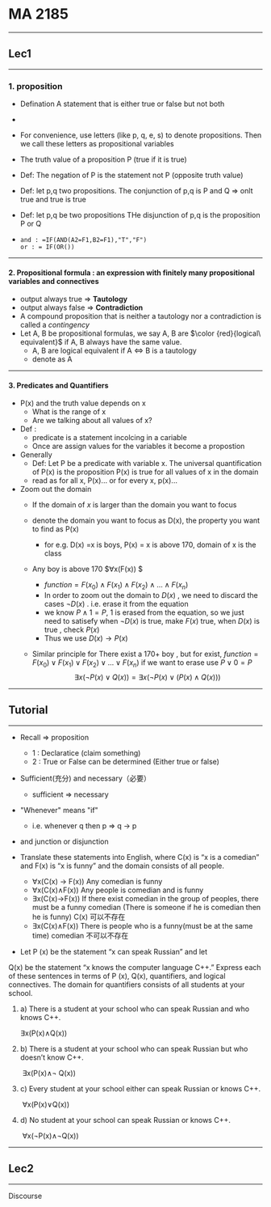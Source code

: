 # MA 2185

---------

## Lec1

-------

### 1. proposition

* Defination A statement that is either true or false but not both

* 

  * For convenience, use letters (like p, q, e, s) to denote propositions. Then we call these letters as propositional variables
  * The truth value of a proposition P (true if it is true)

* Def: The negation of P is the statement  not P (opposite truth value)

* Def: let p,q two propositions. The conjunction of p,q is P and Q => onlt true and true is true

* Def: let p,q be two propositions THe disjunction of p,q is the proposition P or Q 

* ```
  and : =IF(AND(A2=F1,B2=F1),"T","F")
  or : = IF(OR())
  ```

  

-------------

#### 2. Propositional formula : an expression with finitely many propositional variables and connectives

* output always true => **Tautology**
* output always false => **Contradiction**
* A compound proposition that is neither a tautology nor a contradiction is called a *contingency*
* Let A, B be propositional formulas, we say A, B are $\color {red}{logical\ equivalent}$ if A, B always have the same value.
  * A, B are logical equivalent if A $\iff$ B is a tautology
  * denote as A

-------------

#### 3. Predicates and Quantifiers

* P(x) and the truth value depends on x
  * What is the range of x
  * Are we talking about all values of x?
* Def : 
  * predicate is a statement incolcing in a cariable
  * Once are assign values for the variables it become a propostion
* Generally
  * Def: Let P be a predicate with variable x. The universal quantification of P(x) is the proposition P(x) is true for all values of x in the domain
  * read as for all x, P(x)...  or for every x, p(x)...
* Zoom out the domain
  - If the domain of $x​$ is larger than the domain you want to focus

  - denote the domain you want to focus as D(x), the property you want to find as P(x)
    - for e.g. D(x) =x is boys, P(x) = x is above 170, domain of x is the class

  - Any boy is above 170 $∀x(F(x)) $ 
    - $function = F(x_0)∧F(x_1)∧F(x_2)∧...∧F(x_n)$ 
    - In order to zoom out the domain to $D(x)$ , we need to discard the cases $¬D(x)$ . i.e.  erase it from the equation 
    - we know $P∧1=P​$ , 1 is erased from the equation, so we just need to satisefy when $¬D(x)​$ is true, make $F(x)​$ true, when $D(x)​$ is true , check $P(x)​$ 
    - Thus we use $D(x)→P(x)$ 

  - Similar principle for There exist a 170+ boy , but for exist, $function = F(x_0)∨F(x_1)∨F(x_2)∨...∨F(x_n)$  if we want to erase use $P∨0=P$  
    $$
    ∃x(¬P(x)∨ Q(x)) = ∃x(¬P(x)∨ (P(x)∧Q(x)))
    $$
    

------------

## Tutorial

-----------

* Recall => proposition
  * 1 : Declaratice (claim something)
  * 2 : True or False can be determined (Either true or false)

* Sufficient(充分) and necessary（必要）
  * sufficient  =>  necessary

* "Whenever" means "if"
  * i.e. whenever q then p => q -> p

* and junction or disjunction

* Translate these statements into English, where C(x) is “x is a comedian” and F(x) is “x is funny” and the domain consists of all people.  

  * ∀x(C(x) → F(x)) Any comedian is funny
  * ∀x(C(x)∧F(x)) Any people is comedian and is funny
  * ∃x(C(x)→F(x))  If there exist comedian in the group of peoples, there must be a funny comedian (There is someone if he is comedian then he is funny) C(x) 可以不存在
  * ∃x(C(x)∧F(x)) There is people who is a funny(must be at the same time) comedian 不可以不存在

*  Let P (x) be the statement “x can speak Russian” and let 

  Q(x) be the statement “x knows the computer language C++.” Express each of these sentences in terms of P (x), Q(x), quantifiers, and logical connectives. The domain for quantifiers consists of all students at your school. 

  1. a)  There is a student at your school who can speak Russian and who knows C++. 

      	∃x(P(x)∧Q(x)) 

  2. b)  There is a student at your school who can speak Russian but who doesn’t know C++. 

     ​	∃x(P(x)∧¬ Q(x)) 

  3. c)  Every student at your school either can speak Russian or knows C++. 

     ​	∀x(P(x)∨Q(x)) 

  4. d)  No student at your school can speak Russian or knows C++. 

     ​	∀x(¬P(x)∧¬Q(x)) 

-------------

## Lec2

---------

Discourse